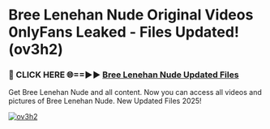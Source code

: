 # Bree Lenehan Nude Original Videos 0nlyFans Leaked - Files Updated! (ov3h2)

<h3>🔴 CLICK HERE 🌐==►► <a href="https://tinyurl.com/yrmya6cz" rel="nofollow">Bree Lenehan Nude Updated Files</a></h3>

Get Bree Lenehan Nude and all content. Now you can access all videos and pictures of Bree Lenehan Nude. New Updated Files 2025!

[![ov3h2](https://i.imgur.com/FMdXYCs.gif)](https://tinyurl.com/yrmya6cz)
